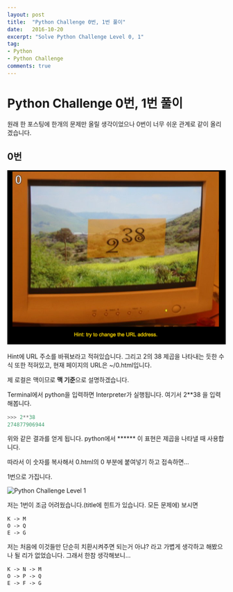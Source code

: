 ```yaml
---
layout: post
title:  "Python Challenge 0번, 1번 풀이"
date:   2016-10-20
excerpt: "Solve Python Challenge Level 0, 1"
tag:
- Python
- Python Challenge
comments: true
---
```


Python Challenge 0번, 1번 풀이
===

원래 한 포스팅에 한개의 문제만 올릴 생각이었으나 0번이 너무 쉬운 관계로 같이 올리겠습니다.

## 0번

![Python Challenge Level 0](../assets/img/py_challenge0.png)

Hint에 URL 주소를 바꿔보라고 적혀있습니다.
그리고 2의 38 제곱을 나타내는 듯한 수식 또한 적혀있고, 현재 페이지의 URL은 ~/0.html입니다.

제 로컬은 맥이므로 **맥 기준**으로 설명하겠습니다.

Terminal에서 python을 입력하면 Interpreter가 실행됩니다.
여기서 2**38 을 입력해봅니다.

```python
>>> 2**38
274877906944
```

위와 같은 결과를 얻게 됩니다.
python에서 \*\***\*\* 이 표현은 제곱을 나타낼 때 사용합니다.

따라서 이 숫자를 복사해서 0.html의 0 부분에 붙여넣기 하고 접속하면...

1번으로 가집니다.

![Python Challenge Level 1](../assets/img/py_chanllenge1.png)

저는 1번이 조금 어려웠습니다.(title에 힌트가 있습니다. 모든 문제에)
보시면 

```
K -> M
O -> Q
E -> G
```

저는 처음에 이것들만 단순히 치환시켜주면 되는거 아냐? 라고 가볍게 생각하고 해봤으나 될 리가 없었습니다.
그래서 한참 생각해보니...

```
K -> N -> M
O -> P -> Q
E -> F -> G
```


